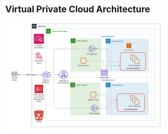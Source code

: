# Virtual Private Cloud Architecture
<div align="center">
<img src="img/architecture-diagram.png" alt="Logo">
</div>



